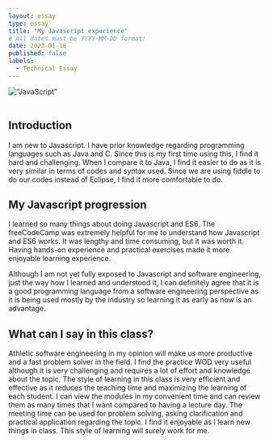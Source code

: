 ```yaml
---
layout: essay
type: essay
title: "My Javascript experience"
# All dates must be YYYY-MM-DD format!
date: 2023-01-18
published: false
labels:
  - Technical Essay
---
```


<img src="https://miro.medium.com/v2/resize:fit:2000/1*BPSx-c--z6r7tY29L19ukQ.png" alt=“JavaScript”>
<br>

<br>

## Introduction
I am new to Javascript. I have prior knowledge regarding programming languages such as Java and C. Since this is my first time using this, I find it hard and challenging. When I compare it to Java, I find it easier to do as it is very similar in terms of codes and syntax used. Since we are using fiddle to do our codes instead of Eclipse, I find it more comfortable to do. 

## My Javascript progression
I learned so many things about doing Javascript and ES6. The freeCodeCamp was extremely helpful for me to understand how Javascript and ES6 works. It was lengthy and time consuming, but it was worth it. Having hands-on experience and practical exercises made it more enjoyable learning experience.

Although I am not yet fully exposed to Javascript and software engineering, just the way how I learned and understood it, I can definitely agree that it is a good programming language from a software engineering perspective as it is being used mostly by the industry so learning it as early as now is an advantage.

## What can I say in this class?
Athletic software engineering in my opinion will make us more productive and a fast problem solver in the field. I find the practice WOD very useful although it is very challenging and requires a lot of effort and knowledge about the topic. The style of learning in this class is very efficient and effective as it reduces the teaching time and maximizing the learning of each student. I can view the modules in my convenient time and can review them as many times that I want compared to having a lecture day. The meeting time can be used for problem solving, asking clarification and practical application regarding the topic. I find it enjoyable as I learn new things in class. This style of learning will surely work for me.
